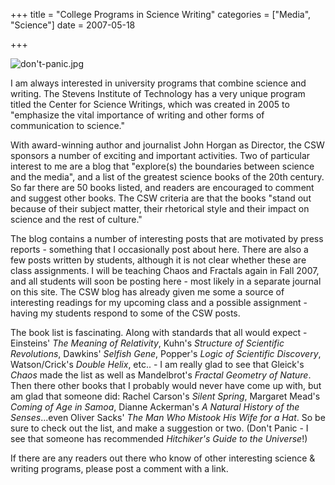 +++
title = "College Programs in Science Writing"
categories = ["Media", "Science"]
date = 2007-05-18


+++


<img alt="don't-panic.jpg" src="https://www.fractalog.com/jpg/don't-panic.jpg" />

I am always interested in university programs that combine science and writing. The Stevens Institute of Technology has a very unique program titled the Center for Science Writings, which was created in 2005 to &quot;emphasize the vital importance of writing and other forms of communication to science.&quot;
    
With award-winning author and journalist John Horgan as Director, the CSW sponsors a number of exciting and important activities. Two of particular interest to me are a blog that &quot;explore(s) the boundaries between science and the media&quot;, and a list of the greatest science books of the 20th century. So far there are 50 books listed, and readers are encouraged to comment and suggest other books. The CSW criteria are that the books &quot;stand out because of their subject matter, their rhetorical style and their impact on science and the rest of culture.&quot;
    
The blog contains a number of interesting posts that are motivated by press reports - something that I occasionally post about here. There are also a few posts written by students, although it is not clear whether these are class assignments. I will be teaching Chaos and Fractals again in Fall 2007, and all students will soon be posting here - most likely in a separate journal on this site. The CSW blog has already given me some a source of interesting readings for my upcoming class and a possible assignment - having my students respond to some of the CSW posts. 
    
The book list is fascinating. Along with standards that all would expect - Einsteins' <em>The Meaning of Relativity</em>, Kuhn's <em>Structure of Scientific Revolutions</em>, Dawkins' <em>Selfish Gene</em>, Popper's <em>Logic of Scientific Discovery</em>, Watson/Crick's <em>Double Helix</em>, etc.. - I am really glad to see that Gleick's <em>Chaos</em> made the list as well as Mandelbrot's <em>Fractal Geometry of Nature</em>. Then there other books that I probably would never have come up with, but am glad that someone did: Rachel Carson's <em>Silent Spring</em>, Margaret Mead's <em>Coming of Age in Samoa</em>, Dianne Ackerman's <em>A Natural History of the Senses</em>...even Oliver Sacks' <em>The Man Who Mistook His Wife for a Hat</em>. So be sure to check out the list, and make a suggestion or two.  (Don't Panic - I see that someone has recommended <em>Hitchiker's Guide to the Universe</em>!)
    
If there are any readers out there who know of other interesting science &amp; writing programs, please post a comment with a link.
